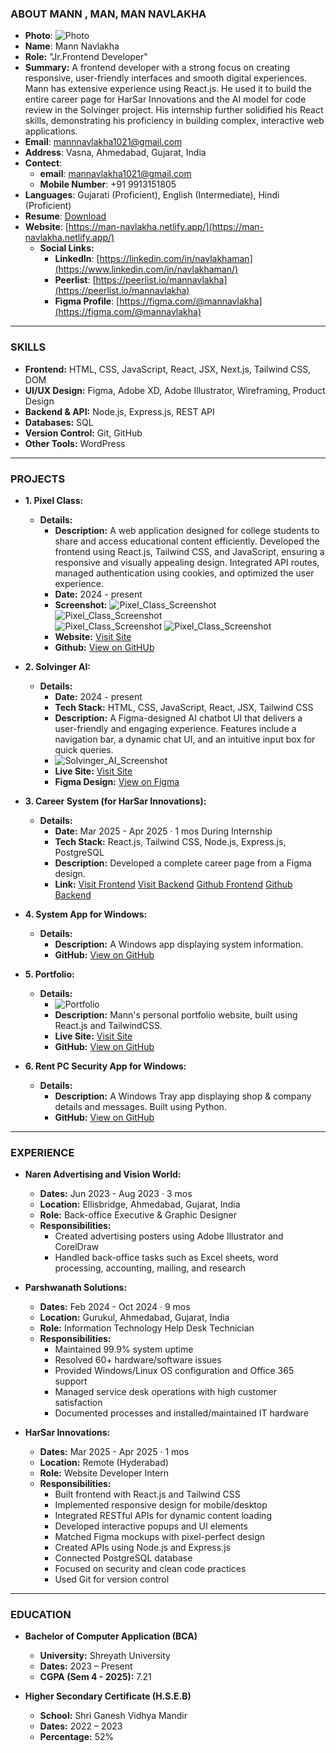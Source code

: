 
### ABOUT MANN , MAN, MAN NAVLAKHA 
* **Photo**: ![Photo](https://ik.imagekit.io/pxc/mannavlakha/t-man-removebg.png?updatedAt=1755338197921)
* **Name**: Mann Navlakha
* **Role:** "Jr.Frontend Developer"
* **Summary:** A frontend developer with a strong focus on creating responsive, user-friendly interfaces and smooth digital experiences. Mann has extensive experience using React.js. He used it to build the entire career page for HarSar Innovations and the AI model for code review in the Solvinger project. His internship further solidified his React skills, demonstrating his proficiency in building complex, interactive web applications.
* **Email**: [mannnavlakha1021@gmail.com](mailto:mannnavlakha1021@gmail.com)
* **Address**: Vasna, Ahmedabad, Gujarat, India
* **Contect**: 
    * **email**: mannavlakha1021@gmail.com
    * **Mobile Number**: +91 9913151805
* **Languages**: Gujarati (Proficient), English (Intermediate), Hindi (Proficient)
* **Resume**: [Download](https://ik.imagekit.io/pxc/mannavlakha/Man%20Navlakha%20Resume.pdf?updatedAt=1755343374880)
* **Website**: [https://man-navlakha.netlify.app/](https://man-navlakha.netlify.app/)
    * **Social Links:**
        * **LinkedIn**: [https://linkedin.com/in/navlakhaman](https://www.linkedin.com/in/navlakhaman/)
        * **Peerlist**: [https://peerlist.io/mannavlakha](https://peerlist.io/mannavlakha)
        * **Figma Profile**: [https://figma.com/@mannavlakha](https://figma.com/@mannavlakha)

---

### SKILLS
* **Frontend:** HTML, CSS, JavaScript, React, JSX, Next.js, Tailwind CSS, DOM
* **UI/UX Design:** Figma, Adobe XD, Adobe Illustrator, Wireframing, Product Design
* **Backend & API:** Node.js, Express.js, REST API
* **Databases:** SQL
* **Version Control:** Git, GitHub
* **Other Tools:** WordPress

---

### PROJECTS

* **1. Pixel Class:**
    *  **Details:**
        * **Description:** A web application designed for college students to share and access educational content efficiently. Developed the frontend using React.js, Tailwind CSS, and JavaScript, ensuring a responsive and visually appealing design. Integrated API routes, managed authentication using cookies, and optimized the user experience.
        *  **Date:** 2024 - present
        *  **Screenshot:**
            ![Pixel_Class_Screenshot](https://ik.imagekit.io/pxc/mannavlakha/image(1).png)
            ![Pixel_Class_Screenshot](https://ik.imagekit.io/pxc/mannavlakha/image(2).png)  
            ![Pixel_Class_Screenshot](https://ik.imagekit.io/pxc/mannavlakha/image(3).png)
            ![Pixel_Class_Screenshot](https://ik.imagekit.io/pxc/mannavlakha/image(4).png)
        * **Website:** [Visit Site](https://pixelclass.netlify.app/)
        * **Github:** [View on GitHUb](https://github.com/man-navlakha/pxc)

* **2. Solvinger AI:**
    *  **Details:**
        *  **Date:** 2024 - present
        * **Tech Stack:** HTML, CSS, JavaScript, React, JSX, Tailwind CSS
        * **Description:** A Figma-designed AI chatbot UI that delivers a user-friendly and engaging experience. Features include a navigation bar, a dynamic chat UI, and an intuitive input box for quick queries.
        * ![Solvinger_AI_Screenshot](https://ik.imagekit.io/pxc/mannavlakha/Screenshot%202025-08-16%20152513.png)
        * **Live Site:** [Visit Site](https://mysolvingerai.vercel.app/)
        * **Figma Design:** [View on Figma](https://www.figma.com/community/file/1506988206106044637/solvinger-the-ai-chat-bot)

* **3. Career System (for HarSar Innovations):**
    *  **Details:**
        *  **Date:** Mar 2025 - Apr 2025 · 1 mos During Internship
        * **Tech Stack:** React.js, Tailwind CSS, Node.js, Express.js, PostgreSQL
        * **Description:** Developed a complete career page from a Figma design.
        * **Link:** 
            [Visit Frontend](https://career-intern.vercel.app/)
            [Visit Backend](https://server-eight-lac.vercel.app/)
            [Github Frontend](https://github.com/man-navlakha/career-intern)
            [Github Backend](https://github.com/man-navlakha/server)

* **4. System App for Windows:**
    *  **Details:**
        * **Description:** A Windows app displaying system information.
        * **GitHub:** [View on GitHub](https://github.com/man-navlakha/system-app)

* **5. Portfolio:**
    *  **Details:**
        * ![Portfolio](https://ik.imagekit.io/pxc/mannavlakha/image.png)
        * **Description:** Mann's personal portfolio website, built using React.js and TailwindCSS.
        * **Live Site:** [Visit Site](https://man-navlakha.netlify.app/)
        * **GitHub:** [View on GitHub](https://github.com/man-navlakha/profile)

* **6. Rent PC Security App for Windows:**
    *  **Details:**
        * **Description:** A Windows Tray app displaying shop & company details and messages. Built using Python.
        * **GitHub:** [View on GitHub](https://github.com/man-navlakha/psr)

---

### EXPERIENCE

* **Naren Advertising and Vision World:**
    * **Dates:** Jun 2023 - Aug 2023 · 3 mos
    * **Location:** Ellisbridge, Ahmedabad, Gujarat, India
    * **Role:** Back-office Executive & Graphic Designer
    * **Responsibilities:**  
      - Created advertising posters using Adobe Illustrator and CorelDraw  
      - Handled back-office tasks such as Excel sheets, word processing, accounting, mailing, and research  

* **Parshwanath Solutions:**
    * **Dates:** Feb 2024 - Oct 2024 · 9 mos
    * **Location:** Gurukul, Ahmedabad, Gujarat, India
    * **Role:** Information Technology Help Desk Technician
    * **Responsibilities:**  
      - Maintained 99.9% system uptime  
      - Resolved 60+ hardware/software issues  
      - Provided Windows/Linux OS configuration and Office 365 support  
      - Managed service desk operations with high customer satisfaction  
      - Documented processes and installed/maintained IT hardware  

* **HarSar Innovations:**
    * **Dates:** Mar 2025 - Apr 2025 · 1 mos
    * **Location:** Remote (Hyderabad)
    * **Role:** Website Developer Intern
    * **Responsibilities:**  
      - Built frontend with React.js and Tailwind CSS  
      - Implemented responsive design for mobile/desktop  
      - Integrated RESTful APIs for dynamic content loading  
      - Developed interactive popups and UI elements  
      - Matched Figma mockups with pixel-perfect design  
      - Created APIs using Node.js and Express.js  
      - Connected PostgreSQL database  
      - Focused on security and clean code practices  
      - Used Git for version control  

---

### EDUCATION

* **Bachelor of Computer Application (BCA)**  
    - **University:** Shreyath University  
    - **Dates:** 2023 – Present  
    - **CGPA (Sem 4 - 2025):** 7.21  

* **Higher Secondary Certificate (H.S.E.B)**  
    - **School:** Shri Ganesh Vidhya Mandir  
    - **Dates:** 2022 – 2023  
    - **Percentage:** 52%  